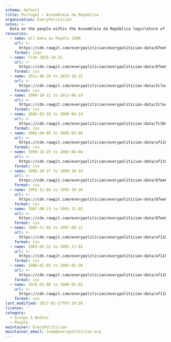 ```yaml
---
schema: default
title: Portugal — Assembleia da República
organization: EveryPolitician
notes: >-
  Data on the people within the Assembleia da República legislature of Portugal.
resources:
  - name: All Data as Popolo JSON
    url: >-
      https://cdn.rawgit.com/everypolitician/everypolitician-data/87ee6778a984b518890902a7dd925e10d6ed4f15/data/Portugal/Assembly/ep-popolo-v1.0.json
    format: json
  - name: From 2015-10-23
    url: >-
      https://cdn.rawgit.com/everypolitician/everypolitician-data/87ee6778a984b518890902a7dd925e10d6ed4f15/data/Portugal/Assembly/term-13.csv
    format: csv
  - name: 2011-06-20 to 2015-10-22
    url: >-
      https://cdn.rawgit.com/everypolitician/everypolitician-data/2c7ac23674deafa0650bdeab41b3d00a9eae72f0/data/Portugal/Assembly/term-12.csv
    format: csv
  - name: 2009-10-15 to 2011-06-19
    url: >-
      https://cdn.rawgit.com/everypolitician/everypolitician-data/2c7ac23674deafa0650bdeab41b3d00a9eae72f0/data/Portugal/Assembly/term-11.csv
    format: csv
  - name: 2005-03-10 to 2009-09-14
    url: >-
      https://cdn.rawgit.com/everypolitician/everypolitician-data/fc3b9daa6d6dc3f9a9545d5db057464ae636a622/data/Portugal/Assembly/term-10.csv
    format: csv
  - name: 2002-04-05 to 2005-03-09
    url: >-
      https://cdn.rawgit.com/everypolitician/everypolitician-data/af1100eb4b050f753196e00e44123b8e3f9740e7/data/Portugal/Assembly/term-9.csv
    format: csv
  - name: 1999-10-25 to 2002-04-04
    url: >-
      https://cdn.rawgit.com/everypolitician/everypolitician-data/af1100eb4b050f753196e00e44123b8e3f9740e7/data/Portugal/Assembly/term-8.csv
    format: csv
  - name: 1995-10-27 to 1999-10-14
    url: >-
      https://cdn.rawgit.com/everypolitician/everypolitician-data/87ee6778a984b518890902a7dd925e10d6ed4f15/data/Portugal/Assembly/term-7.csv
    format: csv
  - name: 1991-11-04 to 1995-10-26
    url: >-
      https://cdn.rawgit.com/everypolitician/everypolitician-data/87ee6778a984b518890902a7dd925e10d6ed4f15/data/Portugal/Assembly/term-6.csv
    format: csv
  - name: 1987-08-13 to 1991-11-03
    url: >-
      https://cdn.rawgit.com/everypolitician/everypolitician-data/87ee6778a984b518890902a7dd925e10d6ed4f15/data/Portugal/Assembly/term-5.csv
    format: csv
  - name: 1985-11-04 to 1987-08-12
    url: >-
      https://cdn.rawgit.com/everypolitician/everypolitician-data/af1100eb4b050f753196e00e44123b8e3f9740e7/data/Portugal/Assembly/term-4.csv
    format: csv
  - name: 1983-05-31 to 1985-11-03
    url: >-
      https://cdn.rawgit.com/everypolitician/everypolitician-data/af1100eb4b050f753196e00e44123b8e3f9740e7/data/Portugal/Assembly/term-3.csv
    format: csv
  - name: 1980-01-03 to 1983-05-30
    url: >-
      https://cdn.rawgit.com/everypolitician/everypolitician-data/af1100eb4b050f753196e00e44123b8e3f9740e7/data/Portugal/Assembly/term-2.csv
    format: csv
  - name: 1976-03-06 to 1980-01-02
    url: >-
      https://cdn.rawgit.com/everypolitician/everypolitician-data/af1100eb4b050f753196e00e44123b8e3f9740e7/data/Portugal/Assembly/term-1.csv
    format: csv
last_modified: 2017-02-27T07:14:58
license: ''
category:
  - Groups & Bodies
  - People
maintainer: EveryPolitician
maintainer_email: team@everypolitician.org
---
```

